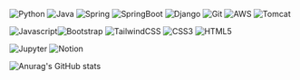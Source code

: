 

<img alt="Python" src ="https://img.shields.io/badge/Python-3776AB.svg?&style=for-the-badge&logo=Python&logoColor=white"/> <img alt="Java" src ="https://img.shields.io/badge/Java-007396.svg?&style=for-the-badge&logo=Java&logoColor=white"/>
<img alt="Spring" src ="https://img.shields.io/badge/Spring-6DB33F.svg?&style=for-the-badge&logo=Spring&logoColor=white"/>
<img alt="SpringBoot" src ="https://img.shields.io/badge/Spring%20Boot-DB33F.svg?&style=for-the-badge&logo=Spring&logoColor=white"/>
<img alt="Django" src ="https://img.shields.io/badge/Django-092E20.svg?&style=for-the-badge&logo=Django&logoColor=white"/>
<img alt="Git" src ="https://img.shields.io/badge/Git-6DB33F.svg?&style=for-the-badge&logo=Spring&logoColor=white"/>
<img alt="AWS" src ="https://img.shields.io/badge/Amazon%20AWS-232F3E.svg?&style=for-the-badge&logo=Amazon%AWS&logoColor=white"/>
<img alt="Tomcat" src ="https://img.shields.io/badge/Apache%20Tomcat-F8DC75.svg?&style=for-the-badge&logo=Apache%20Tomcat&logoColor=white"/>

<img alt="Javascript" src ="https://img.shields.io/badge/Javascript-F7DF1E.svg?&style=for-the-badge&logo=Javascript&logoColor=white"/><img alt="Bootstrap" src ="https://img.shields.io/badge/Bootstrap-7952B3.svg?&style=for-the-badge&logo=Bootstrap&logoColor=white"/>
<img alt="TailwindCSS" src ="https://img.shields.io/badge/Tailwind%20CSS-06B6D4.svg?&style=for-the-badge&logo=Spring&logoColor=white"/>
<img alt="CSS3" src ="https://img.shields.io/badge/CSS3-1572B6.svg?&style=for-the-badge&logo=CSS3&logoColor=white"/>
<img alt="HTML5" src ="https://img.shields.io/badge/HTML5-E34F26.svg?&style=for-the-badge&logo=HTML5&logoColor=white"/>

<img alt="Jupyter" src ="https://img.shields.io/badge/Jupyter-F37626.svg?&style=for-the-badge&logo=Jupyter&logoColor=white"/>



<img alt="Notion" src ="https://img.shields.io/badge/Notion-000000.svg?&style=for-the-badge&logo=Notion&logoColor=white"/>



<!--
작은 아이콘...
<img src="https://img.shields.io/badge/Python-3766AB?style=flat-square&logo=Python&logoColor=white"/></a>
<img src="https://img.shields.io/badge/쓰고자하는_텍스트-컬러코드?style=flat-square&logo=simpleicons에서_아이콘이름&logoColor=white"/></a>

<img src="https://img.shields.io/badge/Python-3766AB?style=flat-square&logo=Python&logoColor=white"/></a>

링크 다는 법
<a href="버튼을 눌렀을 때 이동할 링크" target="_blank"></a>
-->


![Anurag's GitHub stats](https://github-readme-stats.vercel.app/api?username=danaKim-dokyung&show_icons=true&theme=prussian)

<!--
**danaKim-dokyung/danaKim-dokyung** is a ✨ _special_ ✨ repository because its `README.md` (this file) appears on your GitHub profile.

Here are some ideas to get you started:

- 🔭 I’m currently working on ...
- 🌱 I’m currently learning ...
- 👯 I’m looking to collaborate on ...
- 🤔 I’m looking for help with ...
- 💬 Ask me about ...
- 📫 How to reach me: ...
- 😄 Pronouns: ...
- ⚡ Fun fact: ...
-->
